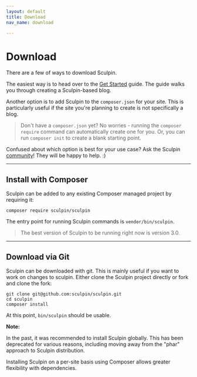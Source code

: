 ```yaml
---
layout: default
title: Download
nav_name: download

---
```


# Download

There are a few of ways to download Sculpin.

The easiest way is to head over to the [Get Started](/getstarted/)
guide. The guide walks you through creating a Sculpin-based blog.

Another option is to add Sculpin to the `composer.json` for your site.
This is particularly useful if the site you're planning to create is not
specifically a blog.

> Don't have a `composer.json` yet? No worries - running the `composer
> require` command can automatically create one for you. Or, you can run
> `composer init` to create a blank starting point.

Confused about which option is best for your use case? Ask the
Sculpin [community]({{site.url}}/community/)! They will be happy to help. :)

---

## Install with Composer

Sculpin can be added to any existing Composer managed project by requiring
it:

    composer require sculpin/sculpin

The entry point for running Sculpin commands is `vendor/bin/sculpin`.

> The best version of Sculpin to be running right now is version 3.0.

---

## Download via Git

Sculpin can be downloaded with git. This is mainly useful if you want to work
on changes to sculpin. Either clone the Sculpin project directly or fork and
clone the fork:

    git clone git@github.com:sculpin/sculpin.git
    cd sculpin
    composer install

At this point, `bin/sculpin` should be usable.

**Note:**

In the past, it was recommended to install Sculpin globally. This has
been deprecated for various reasons, including moving away from the
"phar" approach to Sculpin distribution.

Installing Sculpin on a per-site basis using Composer allows greater
flexibility with dependencies.
